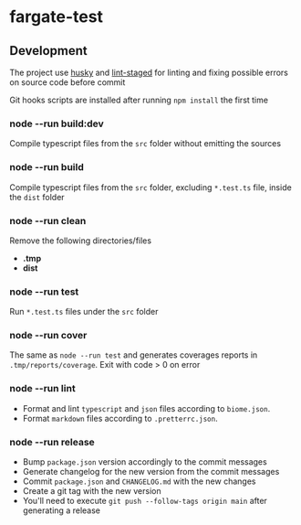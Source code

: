 # fargate-test

## Development

The project use [husky](https://github.com/typicode/husky) and [lint-staged](https://github.com/okonet/lint-staged) for linting and fixing
possible errors on source code before commit

Git hooks scripts are installed after running `npm install` the first time

### node --run build:dev

Compile typescript files from the `src` folder without emitting the sources

### node --run build

Compile typescript files from the `src` folder, excluding `*.test.ts` file, inside the `dist` folder

### node --run clean

Remove the following directories/files

- **.tmp**
- **dist**

### node --run test

Run `*.test.ts` files under the `src` folder

### node --run cover

The same as `node --run test` and generates coverages reports in `.tmp/reports/coverage`. Exit with code > 0 on error

### node --run lint

- Format and lint `typescript` and `json` files according to `biome.json`.
- Format `markdown` files according to `.pretterrc.json`.

### node --run release

- Bump `package.json` version accordingly to the commit messages
- Generate changelog for the new version from the commit messages
- Commit `package.json` and `CHANGELOG.md` with the new changes
- Create a git tag with the new version
- You'll need to execute `git push --follow-tags origin main` after generating a release
